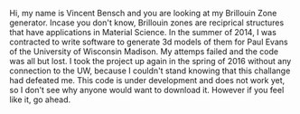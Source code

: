 Hi, my name is Vincent Bensch and you are looking at my Brillouin Zone generator. Incase you don't know, Brillouin zones are reciprical structures that have applications in Material Science. In the summer of 2014, I was contracted to write software to generate 3d models of them for Paul Evans of the University of Wisconsin Madison. My attemps failed and the code was all but lost. I took the project up again in the spring of 2016 without any connection to the UW, because I couldn't stand knowing that this challange had defeated me. This code is under development and does not work yet, so I don't see why anyone would want to download it. However if you feel like it, go ahead.